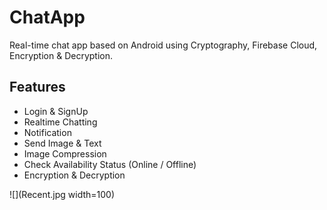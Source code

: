 
# ChatApp

Real-time chat app based on Android using Cryptography, Firebase Cloud, Encryption & Decryption.


## Features

- Login & SignUp
- Realtime Chatting
- Notification
- Send Image & Text
- Image Compression
- Check Availability Status (Online / Offline)
- Encryption & Decryption


![](Recent.jpg width=100)
